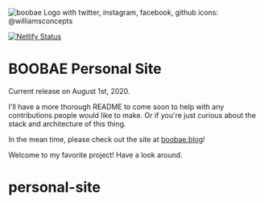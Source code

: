 ![boobae Logo with twitter, instagram, facebook, github icons: @williamsconcepts](https://boobae.blog/page-meta-img-cropped.jpg)

[![Netlify Status](https://api.netlify.com/api/v1/badges/1fa96af5-969b-4e48-8e64-13d192b13960/deploy-status)](https://app.netlify.com/sites/boobae/deploys)

# BOOBAE Personal Site

Current release on August 1st, 2020.

I'll have a more thorough README to come soon to help with any contributions people would like to make. Or if you're just curious about the stack and architecture of this thing.

In the mean time, please check out the site at [boobae.blog](https://boobae.blog)!

Welcome to my favorite project! Have a look around.
# personal-site

